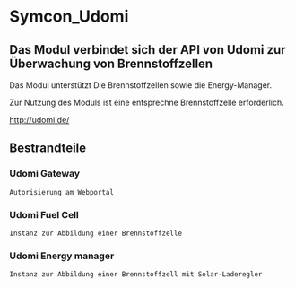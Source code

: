 # Symcon_Udomi

## Das Modul verbindet sich der API von Udomi zur Überwachung von Brennstoffzellen 

Das Modul unterstützt Die Brennstoffzellen sowie die Energy-Manager. 

Zur Nutzung des Moduls ist eine entsprechne Brennstoffzelle erforderlich.

http://udomi.de/


## Bestrandteile

### Udomi Gateway
	Autorisierung am Webportal
	
### Udomi Fuel Cell 
	Instanz zur Abbildung einer Brennstoffzelle
	
### Udomi Energy manager
	Instanz zur Abbildung einer Brennstoffzell mit Solar-Laderegler 